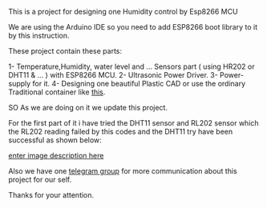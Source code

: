 This is a project for designing one Humidity control by Esp8266 MCU

We are using the Arduino IDE so you need to add ESP8266 boot library to it by this instruction.


These project contain these parts:

1- Temperature,Humidity, water level and ... Sensors part ( using HR202 or DHT11 & ... ) with ESP8266 MCU.
2- Ultrasonic Power Driver.
3- Power-supply for it.
4- Designing one beautiful Plastic CAD or use the ordinary Traditional container like [this][1].

SO As we are doing on it we update this project.

For the first part of it i have tried the DHT11 sensor and RL202 sensor which the RL202  reading failed by this codes and the DHT11 try have been successful as shown below:

[enter image description here][2]


Also we have one [telegram group][3] for more communication about this project for our self.

Thanks for your attention.


  [1]: https://grabcad.com/library/148447
  [2]: https://i.stack.imgur.com/QS8sh.png
  [3]: https://t.me/joinchat/CKfLihtRUUbOkM-mKniJww
